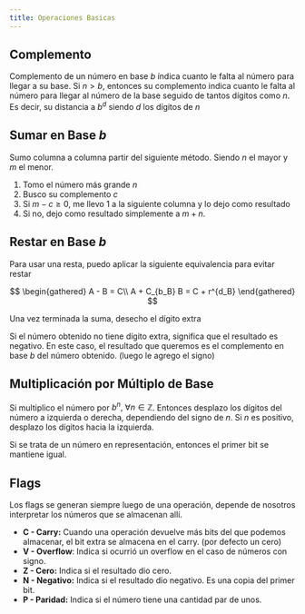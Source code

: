 ```yaml
---
title: Operaciones Basicas
---
```


## Complemento

Complemento de un número en base $b$ índica cuanto le falta al número para llegar a su base. Si $n > b$, entonces su complemento indica cuanto le falta al número para llegar al número de la base seguido de tantos dígitos como $n$. Es decir, su distancia a $b^d$ siendo $d$ los dígitos de $n$

## Sumar en Base $b$

Sumo columna a columna partir del siguiente método. Siendo $n$ el mayor y $m$ el menor.

1. Tomo el número más grande $n$
2. Busco su complemento $c$
3. Si $m-c ≥ 0$, me llevo $1$ a la siguiente columna y lo dejo como resultado
4. Si no, dejo como resultado simplemente a $m + n$.

## Restar en Base $b$

Para usar una resta, puedo aplicar la siguiente equivalencia para evitar restar

$$
\begin{gathered}
A - B = C\\
A + C_{b_B} B = C + r^{d_B}
\end{gathered}
$$

Una vez terminada la suma, desecho el dígito extra

Si el número obtenido no tiene dígito extra, significa que el resultado es negativo. En este caso, el resultado que queremos es el complemento en base $b$ del número obtenido. (luego le agrego el signo)

## Multiplicación por Múltiplo de Base

Si multiplico el número por $b^n,\ \forall n\in\mathbb{Z}$. Entonces desplazo los dígitos del número a izquierda o derecha, dependiendo del signo de $n$. Si $n$ es positivo, desplazo los dígitos hacia la izquierda.

Si se trata de un número en representación, entonces el primer bit se mantiene igual.

## Flags

Los flags se generan siempre luego de una operación, depende de nosotros interpretar los números que se almacenan allí.

- **C - Carry:** Cuando una operación devuelve más bits del que podemos almacenar, el bit extra se almacena en el carry. (por defecto un cero)
- **V - Overflow**: Indica si ocurrió un overflow en el caso de números con signo.
- **Z - Cero:** Indica si el resultado dio cero.
- **N - Negativo:** Indica si el resultado dio negativo. Es una copia del primer bit.
- **P - Paridad:** Indica si el número tiene una cantidad par de unos.
